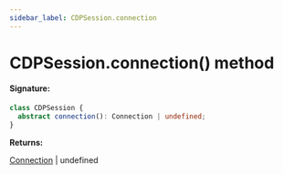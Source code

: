 ```yaml
---
sidebar_label: CDPSession.connection
---
```


# CDPSession.connection() method

#### Signature:

```typescript
class CDPSession {
  abstract connection(): Connection | undefined;
}
```

**Returns:**

[Connection](./puppeteer.connection.md) \| undefined
